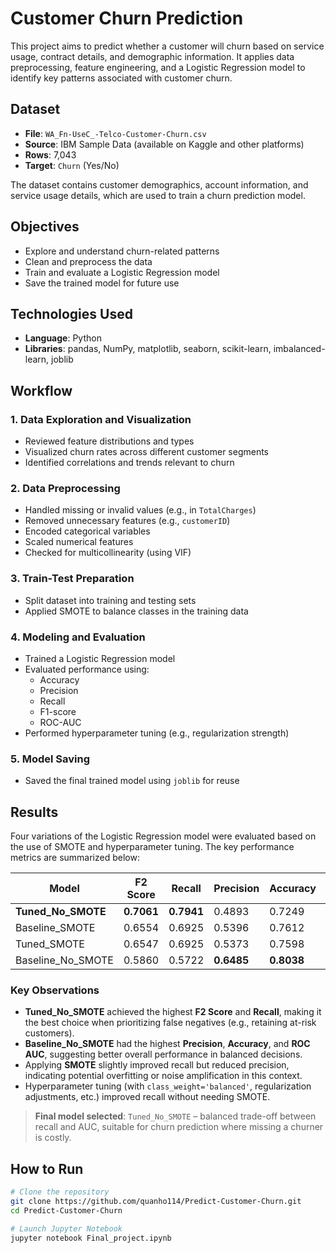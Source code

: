 # Customer Churn Prediction

This project aims to predict whether a customer will churn based on service usage, contract details, and demographic information. It applies data preprocessing, feature engineering, and a Logistic Regression model to identify key patterns associated with customer churn.

## Dataset

- **File**: `WA_Fn-UseC_-Telco-Customer-Churn.csv`
- **Source**: IBM Sample Data (available on Kaggle and other platforms)
- **Rows**: 7,043
- **Target**: `Churn` (Yes/No)

The dataset contains customer demographics, account information, and service usage details, which are used to train a churn prediction model.

## Objectives

- Explore and understand churn-related patterns
- Clean and preprocess the data
- Train and evaluate a Logistic Regression model
- Save the trained model for future use

## Technologies Used

- **Language**: Python  
- **Libraries**: pandas, NumPy, matplotlib, seaborn, scikit-learn, imbalanced-learn, joblib

## Workflow

### 1. Data Exploration and Visualization

- Reviewed feature distributions and types
- Visualized churn rates across different customer segments
- Identified correlations and trends relevant to churn

### 2. Data Preprocessing

- Handled missing or invalid values (e.g., in `TotalCharges`)
- Removed unnecessary features (e.g., `customerID`)
- Encoded categorical variables
- Scaled numerical features
- Checked for multicollinearity (using VIF)

### 3. Train-Test Preparation

- Split dataset into training and testing sets
- Applied SMOTE to balance classes in the training data

### 4. Modeling and Evaluation

- Trained a Logistic Regression model
- Evaluated performance using:
  - Accuracy
  - Precision
  - Recall
  - F1-score
  - ROC-AUC
- Performed hyperparameter tuning (e.g., regularization strength)

### 5. Model Saving

- Saved the final trained model using `joblib` for reuse

## Results

Four variations of the Logistic Regression model were evaluated based on the use of SMOTE and hyperparameter tuning. The key performance metrics are summarized below:

| Model                | F2 Score | Recall | Precision | Accuracy | ROC AUC |
|---------------------|----------|--------|-----------|----------|---------|
| **Tuned_No_SMOTE**  | **0.7061** | **0.7941** | 0.4893    | 0.7249   | 0.8351  |
| Baseline_SMOTE      | 0.6554   | 0.6925 | 0.5396    | 0.7612   | 0.8264  |
| Tuned_SMOTE         | 0.6547   | 0.6925 | 0.5373    | 0.7598   | 0.8263  |
| Baseline_No_SMOTE   | 0.5860   | 0.5722 | **0.6485** | **0.8038** | **0.8359**  |

### Key Observations

- **Tuned_No_SMOTE** achieved the highest **F2 Score** and **Recall**, making it the best choice when prioritizing false negatives (e.g., retaining at-risk customers).
- **Baseline_No_SMOTE** had the highest **Precision**, **Accuracy**, and **ROC AUC**, suggesting better overall performance in balanced decisions.
- Applying **SMOTE** slightly improved recall but reduced precision, indicating potential overfitting or noise amplification in this context.
- Hyperparameter tuning (with `class_weight='balanced'`, regularization adjustments, etc.) improved recall without needing SMOTE.

> **Final model selected**: `Tuned_No_SMOTE` – balanced trade-off between recall and AUC, suitable for churn prediction where missing a churner is costly.


## How to Run

```bash
# Clone the repository
git clone https://github.com/quanho114/Predict-Customer-Churn.git
cd Predict-Customer-Churn

# Launch Jupyter Notebook
jupyter notebook Final_project.ipynb

